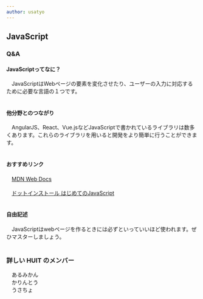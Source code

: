 ```yaml
---
author: usatyo
---
```

## JavaScript
### Q&A
#### JavaScriptってなに？
　JavaScriptはWebページの要素を変化させたり、ユーザーの入力に対応するために必要な言語の１つです。<br><br>

#### 他分野とのつながり
　AngularJS、React、Vue.jsなどJavaScriptで書かれているライブラリは数多くあります。これらのライブラリを用いると開発をより簡単に行うことができます。<br><br>

#### おすすめリンク
　[MDN Web Docs](https://developer.mozilla.org/ja/docs/Web/JavaScript)<br><br>
　[ドットインストール はじめてのJavaScript](https://dotinstall.com/lessons/basic_javascript_v5)<br><br>
#### 自由記述
　JavaScriptはwebページを作るときには必ずといっていいほど使われます。ぜひマスターしましょう。<br><br>


### 詳しい HUIT のメンバー
　あるみかん<br>
　かりんとう<br>
　うさちょ<br>

